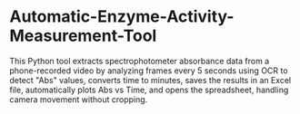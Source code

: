 # Automatic-Enzyme-Activity-Measurement-Tool
This Python tool extracts spectrophotometer absorbance data from a phone-recorded video by analyzing frames every 5 seconds using OCR to detect "Abs" values, converts time to minutes, saves the results in an Excel file, automatically plots Abs vs Time, and opens the spreadsheet, handling camera movement without cropping.

